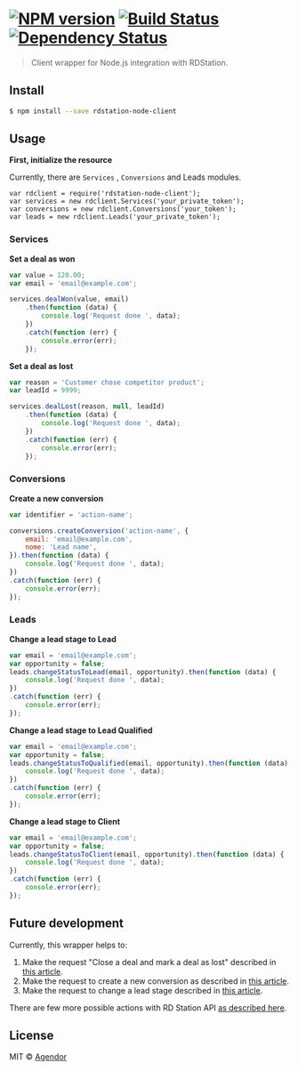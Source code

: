 #  [![NPM version][npm-image]][npm-url] [![Build Status][travis-image]][travis-url] [![Dependency Status][daviddm-url]][daviddm-image]

> Client wrapper for Node.js integration with RDStation.


## Install

```sh
$ npm install --save rdstation-node-client
```


## Usage

**First, initialize the resource**

Currently, there are `Services` , `Conversions` and  Leads modules.

```
var rdclient = require('rdstation-node-client');
var services = new rdclient.Services('your_private_token');
var conversions = new rdclient.Conversions('your_token');
var leads = new rdclient.Leads('your_private_token');
```

### Services

**Set a deal as won**

```js
var value = 120.00;
var email = 'email@example.com';

services.dealWon(value, email)
    .then(function (data) {
        console.log('Request done ', data);
    })
    .catch(function (err) {
        console.error(err);
    });
```

**Set a deal as lost**

```js
var reason = 'Customer chose competitor product';
var leadId = 9999;

services.dealLost(reason, null, leadId)
    .then(function (data) {
        console.log('Request done ', data);
    })
    .catch(function (err) {
        console.error(err);
    });
```

### Conversions

**Create a new conversion**

```js
var identifier = 'action-name';

conversions.createConversion('action-name', {
    email: 'email@example.com',
    nome: 'Lead name',
}).then(function (data) {
    console.log('Request done ', data);
})
.catch(function (err) {
    console.error(err);
});
```

### Leads

**Change a lead stage to Lead**

```js
var email = 'email@example.com';
var opportunity = false; 
leads.changeStatusToLead(email, opportunity).then(function (data) {
    console.log('Request done ', data);
})
.catch(function (err) {
    console.error(err);
});	
```
**Change a lead stage to Lead Qualified**

```js
var email = 'email@example.com';
var opportunity = false; 
leads.changeStatusToQualified(email, opportunity).then(function (data) {
    console.log('Request done ', data);
})
.catch(function (err) {
    console.error(err);
});	
```

**Change a lead stage to Client**

```js
var email = 'email@example.com';
var opportunity = false; 
leads.changeStatusToClient(email, opportunity).then(function (data) {
    console.log('Request done ', data);
})
.catch(function (err) {
    console.error(err);
});	
```

## Future development

Currently, this wrapper helps to:

1. Make the request "Close a deal and mark a deal as lost" described in [this article][rd-api-help-deal].
2. Make the request to create a new conversion as described in [this article][rd-api-help-conversion].
3. Make the request to change  a lead stage described in [this article][rd-api-help-change].

There are few more possible actions with RD Station API [as described here][rd-api-help-all].

## License

MIT © [Agendor](https://www.agendor.com.br/)


[npm-url]: https://npmjs.org/package/rdstation-node-client
[npm-image]: https://badge.fury.io/js/rdstation-node-client.svg
[travis-url]: https://travis-ci.org/agendor/rdstation-node-client
[travis-image]: https://travis-ci.org/agendor/rdstation-node-client.svg?branch=master
[daviddm-url]: https://david-dm.org/agendor/rdstation-node-client.svg?theme=shields.io
[daviddm-image]: https://david-dm.org/agendor/rdstation-node-client
[rd-api-help-deal]: http://ajuda.rdstation.com.br/hc/pt-br/articles/202640385-Marcar-venda-e-lost-via-formul%C3%A1rio-pr%C3%B3prio-ou-sistema-API-
[rd-api-help-all]: http://ajuda.rdstation.com.br/hc/pt-br/categories/200086659-Integra%C3%A7%C3%B5es 
[rd-api-help-conversion]: http://ajuda.rdstation.com.br/hc/pt-br/articles/200310589
[rd-api-help-change]: http://ajuda.rdstation.com.br/hc/pt-br/articles/200310699--Alterar-est%C3%A1gio-do-Lead-no-funil-do-RD-Station-API-
